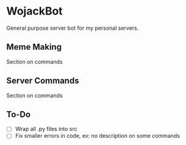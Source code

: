 # WojackBot

General purpose server bot for my personal servers.

## Meme Making
Section on commands

## Server Commands
Section on commands

## To-Do

- [ ] Wrap all .py files into src
- [ ] Fix smaller errors in code, ex: no description on some commands
